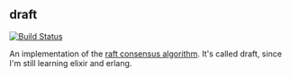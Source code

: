 draft
-----

[![Build Status](https://travis-ci.org/vanstee/draft.png?branch=master)](https://travis-ci.org/vanstee/draft)

An implementation of the [raft consensus algorithm](https://ramcloud.stanford.edu/wiki/download/attachments/11370504/raft.pdf).
It's called draft, since I'm still learning elixir and erlang.
